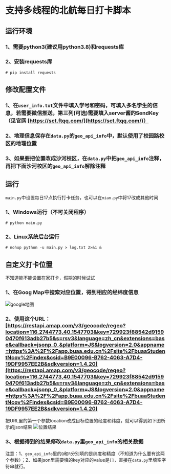 # 支持多线程的北航每日打卡脚本

## 运行环境

### 1、需要python3(建议用python3.8)和requests库

### 2、安装requests库

```# pip install requests```

## 修改配置文件

### 1、在```user_info.txt```文件中填入学号和密码，可填入多名学生的信息，若需要微信推送，第三列(可选)需要填入server酱的SendKey（见官网 [https://sct.ftqq.com/](https://sct.ftqq.com/)）

### 2、地理信息保存在```data.py```的```geo_api_info```中，默认使用了校园路校区的地理位置

### 3、如果要把位置改成沙河校区，在```data.py```中把```geo_api_info```注释，再把下面沙河校区的```geo_api_info```解除注释

## 运行

```main.py```中设置每日17点执行打卡任务，也可以在```mian.py```中将17改成其他时间

### 1、Windows运行（不可关闭程序）

```# python main.py```

### 2、Linux系统后台运行

```# nohup python -u main.py > log.txt 2>&1 &```

## 自定义打卡位置

不知道能不能设置在家打卡，假期的时候试试

### 1、在Goog Map中搜索对应位置，得到相应的经纬度信息

![google地图](imgs/1.png)

### 2、使用这个URL：[https://restapi.amap.com/v3/geocode/regeo?location=116.2744773,40.1547703&key=729923f88542d91590470f613adb27b5&s=rsv3&language=zh_cn&extensions=base&callback=jsonp_0_&platform=JS&logversion=2.0&appname=https%3A%2F%2Fapp.buaa.edu.cn%2Fsite%2FbuaaStudentNcov%2Findex&csid=B9E00096-B762-4063-A7D4-19DF9957EE2B&sdkversion=1.4.20](https://restapi.amap.com/v3/geocode/regeo?location=116.2744773,40.1547703&key=729923f88542d91590470f613adb27b5&s=rsv3&language=zh_cn&extensions=base&callback=jsonp_0_&platform=JS&logversion=2.0&appname=https%3A%2F%2Fapp.buaa.edu.cn%2Fsite%2FbuaaStudentNcov%2Findex&csid=B9E00096-B762-4063-A7D4-19DF9957EE2B&sdkversion=1.4.20)

把URL里的第一个参数location改成目标位置的经度和纬度，就可以得到如下图所示的json结果
![位置结果](imgs/2.png)

### 3、根据得到的结果修改```data.py```里```geo_api_info```的相关数据

注意：1、```geo_api_info```里的```Q```和```R```分别填的是纬度和精度（不知道为什么要有这两个参数）；2、如果json里需要填的key对应的value是```[]```，直接在```data.py```里填空字符串就行。
